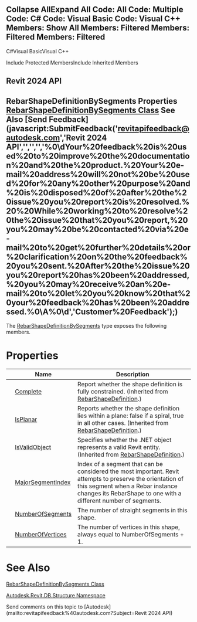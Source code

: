 ﻿

Collapse AllExpand All Code: All Code: Multiple Code: C# Code: Visual Basic Code: Visual C++  Members: Show All Members: Filtered Members: Filtered Members: Filtered   
---  
  
C#Visual BasicVisual C++

Include Protected MembersInclude Inherited Members

Revit 2024 API  
---  
RebarShapeDefinitionBySegments Properties  
[RebarShapeDefinitionBySegments Class](7229fdba-1e8f-6cb7-e72e-0933e495ad62.md) See Also [Send Feedback](javascript:SubmitFeedback\('revitapifeedback@autodesk.com','Revit 2024 API','','','','%0\\dYour%20feedback%20is%20used%20to%20improve%20the%20documentation%20and%20the%20product.%20Your%20e-mail%20address%20will%20not%20be%20used%20for%20any%20other%20purpose%20and%20is%20disposed%20of%20after%20the%20issue%20you%20report%20is%20resolved.%20%20While%20working%20to%20resolve%20the%20issue%20that%20you%20report,%20you%20may%20be%20contacted%20via%20e-mail%20to%20get%20further%20details%20or%20clarification%20on%20the%20feedback%20you%20sent.%20After%20the%20issue%20you%20report%20has%20been%20addressed,%20you%20may%20receive%20an%20e-mail%20to%20let%20you%20know%20that%20your%20feedback%20has%20been%20addressed.%0\\A%0\\d','Customer%20Feedback'\);)  
---  
  
The [RebarShapeDefinitionBySegments](7229fdba-1e8f-6cb7-e72e-0933e495ad62.md) type exposes the following members.

# Properties

|  | Name | Description |
| --- | --- | --- |
|  | [Complete](570cadd6-28ca-7828-dd6a-0e4bcb53256a.md) | Report whether the shape definition is fully constrained.  (Inherited from [RebarShapeDefinition](bb1f59be-c95e-a45b-8d2b-8121df179676.md).) |
|  | [IsPlanar](a401ad32-ed12-66d3-2f50-09039d112c25.md) | Reports whether the shape definition lies within a plane: false if a spiral, true in all other cases.  (Inherited from [RebarShapeDefinition](bb1f59be-c95e-a45b-8d2b-8121df179676.md).) |
|  | [IsValidObject](47e5ab9c-5b4a-fc69-6745-89b296cc0900.md) | Specifies whether the .NET object represents a valid Revit entity.  (Inherited from [RebarShapeDefinition](bb1f59be-c95e-a45b-8d2b-8121df179676.md).) |
|  | [MajorSegmentIndex](fd0d677f-aad6-cb00-1b8f-9bd05a6f3dc6.md) | Index of a segment that can be considered the most important. Revit attempts to preserve the orientation of this segment when a Rebar instance changes its RebarShape to one with a different number of segments. |
|  | [NumberOfSegments](4891447d-bf90-1246-86f7-95e4f849f9b4.md) | The number of straight segments in this shape. |
|  | [NumberOfVertices](2a9082e8-eba4-e0d5-6fd0-6bd4874c8c0a.md) | The number of vertices in this shape, always equal to NumberOfSegments + 1. |
  
# See Also

[RebarShapeDefinitionBySegments Class](7229fdba-1e8f-6cb7-e72e-0933e495ad62.md)

[Autodesk.Revit.DB.Structure Namespace](d586b341-f687-9d90-e96d-255806b7d4fc.md)

Send comments on this topic to [Autodesk](mailto:revitapifeedback%40autodesk.com?Subject=Revit 2024 API)